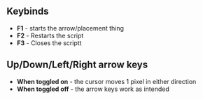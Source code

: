 ## Keybinds
- **F1** - starts the arrow/placement thing
- **F2** - Restarts the script 
- **F3** - Closes the scriptt
## Up/Down/Left/Right arrow keys
 - **When toggled on** - the cursor moves 1 pixel in either direction
 - **When toggled off** - the arrow keys work as intended
